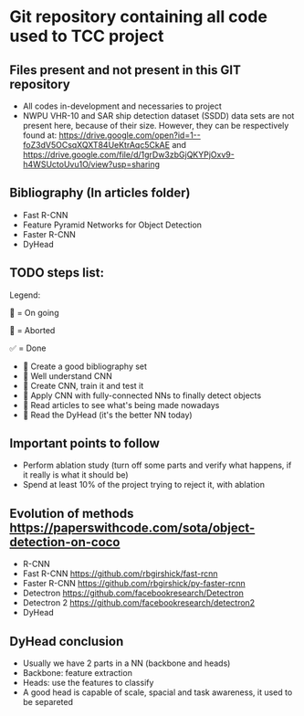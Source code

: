 # Git repository containing all code used to TCC project

## Files present and not present in this GIT repository
- All codes in-development and necessaries to project
- NWPU VHR-10 and SAR ship detection dataset (SSDD) data sets are not present here, because of their size. However, they can be respectively found at: https://drive.google.com/open?id=1--foZ3dV5OCsqXQXT84UeKtrAqc5CkAE and https://drive.google.com/file/d/1grDw3zbGjQKYPjOxv9-h4WSUctoUvu1O/view?usp=sharing

## Bibliography (In articles folder)
- Fast R-CNN
- Feature Pyramid Networks for Object Detection
- Faster R-CNN
- DyHead 

## TODO steps list:
  Legend:

  :repeat: = On going

  :no_entry_sign: = Aborted

  :white_check_mark: = Done
- :repeat: Create a good bibliography set
- :no_entry_sign: Well understand CNN 
- :no_entry_sign: Create CNN, train it and test it
- :no_entry_sign: Apply CNN with fully-connected NNs to finally detect objects
- :repeat: Read articles to see what's being made nowadays
- :repeat: Read the DyHead (it's the better NN today)

## Important points to follow
- Perform ablation study (turn off some parts and verify what happens, if it really is what it should be)
- Spend at least 10% of the project trying to reject it, with ablation

## Evolution of methods https://paperswithcode.com/sota/object-detection-on-coco
- R-CNN
- Fast R-CNN https://github.com/rbgirshick/fast-rcnn
- Faster R-CNN https://github.com/rbgirshick/py-faster-rcnn
- Detectron https://github.com/facebookresearch/Detectron
- Detectron 2 https://github.com/facebookresearch/detectron2
- DyHead 

## DyHead conclusion
- Usually we have 2 parts in a NN (backbone and heads)
- Backbone: feature extraction
- Heads: use the features to classify
- A good head is capable of scale, spacial and task awareness, it used to be separeted

